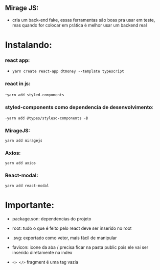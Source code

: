 ## Mirage JS:

- cria um back-end fake, essas ferramentas são boas pra usar em teste, mas quando for colocar em prática é melhor usar um backend real

# Instalando:

### react app:

- `yarn create react-app dtmoney --template typescript`

### react in js:

-`yarn add styled-components`

### styled-components como dependencia de desenvolvimento:

-`yarn add @types/stylesd-components -D`

### MirageJS:

`yarn add miragejs`

### Axios:

`yarn add axios`

### React-modal:

`yarn add react-modal`


# Importante:

- package.son: dependencias do projeto

- root: tudo o que é feito pelo react deve ser inserido no root

- .svg: exportado como vetor, mais fácil de manipular

- favicon: icone da aba / precisa ficar na pasta public pois ele vai ser inserido diretamente na index

- `<> </>` fragment é uma tag vazia
